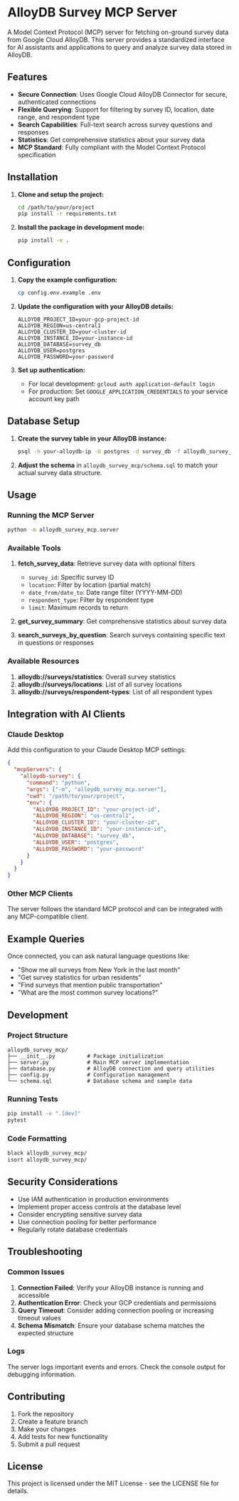 # AlloyDB Survey MCP Server

A Model Context Protocol (MCP) server for fetching on-ground survey data from Google Cloud AlloyDB. This server provides a standardized interface for AI assistants and applications to query and analyze survey data stored in AlloyDB.

## Features

- **Secure Connection**: Uses Google Cloud AlloyDB Connector for secure, authenticated connections
- **Flexible Querying**: Support for filtering by survey ID, location, date range, and respondent type
- **Search Capabilities**: Full-text search across survey questions and responses
- **Statistics**: Get comprehensive statistics about your survey data
- **MCP Standard**: Fully compliant with the Model Context Protocol specification

## Installation

1. **Clone and setup the project:**
   ```bash
   cd /path/to/your/project
   pip install -r requirements.txt
   ```

2. **Install the package in development mode:**
   ```bash
   pip install -e .
   ```

## Configuration

1. **Copy the example configuration:**
   ```bash
   cp config.env.example .env
   ```

2. **Update the configuration with your AlloyDB details:**
   ```env
   ALLOYDB_PROJECT_ID=your-gcp-project-id
   ALLOYDB_REGION=us-central1
   ALLOYDB_CLUSTER_ID=your-cluster-id
   ALLOYDB_INSTANCE_ID=your-instance-id
   ALLOYDB_DATABASE=survey_db
   ALLOYDB_USER=postgres
   ALLOYDB_PASSWORD=your-password
   ```

3. **Set up authentication:**
   - For local development: `gcloud auth application-default login`
   - For production: Set `GOOGLE_APPLICATION_CREDENTIALS` to your service account key path

## Database Setup

1. **Create the survey table in your AlloyDB instance:**
   ```bash
   psql -h your-alloydb-ip -U postgres -d survey_db -f alloydb_survey_mcp/schema.sql
   ```

2. **Adjust the schema** in `alloydb_survey_mcp/schema.sql` to match your actual survey data structure.

## Usage

### Running the MCP Server

```bash
python -m alloydb_survey_mcp.server
```

### Available Tools

1. **fetch_survey_data**: Retrieve survey data with optional filters
   - `survey_id`: Specific survey ID
   - `location`: Filter by location (partial match)
   - `date_from/date_to`: Date range filter (YYYY-MM-DD)
   - `respondent_type`: Filter by respondent type
   - `limit`: Maximum records to return

2. **get_survey_summary**: Get comprehensive statistics about survey data

3. **search_surveys_by_question**: Search surveys containing specific text in questions or responses

### Available Resources

1. **alloydb://surveys/statistics**: Overall survey statistics
2. **alloydb://surveys/locations**: List of all survey locations
3. **alloydb://surveys/respondent-types**: List of all respondent types

## Integration with AI Clients

### Claude Desktop

Add this configuration to your Claude Desktop MCP settings:

```json
{
  "mcpServers": {
    "alloydb-survey": {
      "command": "python",
      "args": ["-m", "alloydb_survey_mcp.server"],
      "cwd": "/path/to/your/project",
      "env": {
        "ALLOYDB_PROJECT_ID": "your-project-id",
        "ALLOYDB_REGION": "us-central1",
        "ALLOYDB_CLUSTER_ID": "your-cluster-id",
        "ALLOYDB_INSTANCE_ID": "your-instance-id",
        "ALLOYDB_DATABASE": "survey_db",
        "ALLOYDB_USER": "postgres",
        "ALLOYDB_PASSWORD": "your-password"
      }
    }
  }
}
```

### Other MCP Clients

The server follows the standard MCP protocol and can be integrated with any MCP-compatible client.

## Example Queries

Once connected, you can ask natural language questions like:

- "Show me all surveys from New York in the last month"
- "Get survey statistics for urban residents"
- "Find surveys that mention public transportation"
- "What are the most common survey locations?"

## Development

### Project Structure

```
alloydb_survey_mcp/
├── __init__.py          # Package initialization
├── server.py            # Main MCP server implementation
├── database.py          # AlloyDB connection and query utilities
├── config.py            # Configuration management
└── schema.sql           # Database schema and sample data
```

### Running Tests

```bash
pip install -e ".[dev]"
pytest
```

### Code Formatting

```bash
black alloydb_survey_mcp/
isort alloydb_survey_mcp/
```

## Security Considerations

- Use IAM authentication in production environments
- Implement proper access controls at the database level
- Consider encrypting sensitive survey data
- Use connection pooling for better performance
- Regularly rotate database credentials

## Troubleshooting

### Common Issues

1. **Connection Failed**: Verify your AlloyDB instance is running and accessible
2. **Authentication Error**: Check your GCP credentials and permissions
3. **Query Timeout**: Consider adding connection pooling or increasing timeout values
4. **Schema Mismatch**: Ensure your database schema matches the expected structure

### Logs

The server logs important events and errors. Check the console output for debugging information.

## Contributing

1. Fork the repository
2. Create a feature branch
3. Make your changes
4. Add tests for new functionality
5. Submit a pull request

## License

This project is licensed under the MIT License - see the LICENSE file for details.
